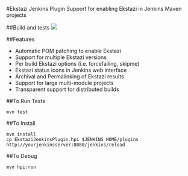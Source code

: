 #Ekstazi Jenkins Plugin
Support for enabling Ekstazi in Jenkins Maven projects

##Build and tests
<a href='https://travis-ci.org/peterlvilim/EkstaziJenkinsPlugin'><img src='https://secure.travis-ci.org/peterlvilim/EkstaziJenkinsPlugin.png?branch=master'></a>

##Features
- Automatic POM patching to enable Ekstazi
- Support for multiple Ekstazi versions
- Per build Ekstazi options (i.e. forcefailing, skipme)
- Ekstazi status icons in Jenkins web interface
- Archival and Permalinking of Ekstazi results
- Support for large multi-module projects
- Transparent support for distributed builds

##To Run Tests
```
mvn test
```

##To Install
```
mvn install
cp EkstaziJenkinsPlugin.hpi $JENKINS_HOME/plugins
http://yourjenkinsserver:8080/jenkins/reload
```

##To Debug
```
mvn hpi:run
```
